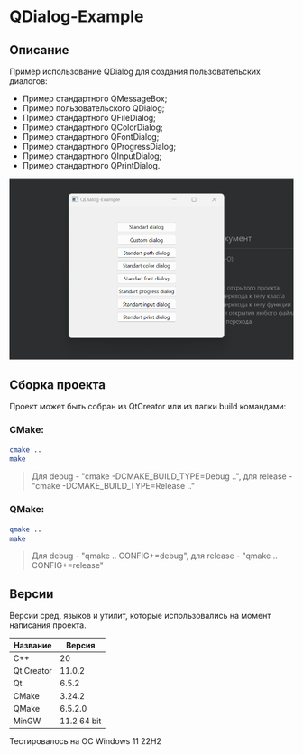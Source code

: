# QDialog-Example

## Описание

Пример использование QDialog для создания пользовательских диалогов:
- Пример стандартного QMessageBox;
- Пример пользовательского QDialog;
- Пример стандартного QFileDialog;
- Пример стандартного QColorDialog;
- Пример стандартного QFontDialog;
- Пример стандартного QProgressDialog;
- Пример стандартного QInputDialog;
- Пример стандартного QPrintDialog.

![alt text](doc/QDialog-Example.gif)

## Сборка проекта

Проект может быть собран из QtCreator или из папки build командами:

### CMake:

```bash
cmake ..
make
```
> Для debug - "cmake -DCMAKE_BUILD_TYPE=Debug ..", для release - "cmake -DCMAKE_BUILD_TYPE=Release .."

### QMake:

```bash
qmake ..
make
```
> Для debug - "qmake .. CONFIG+=debug", для release - "qmake .. CONFIG+=release"

## Версии

Версии сред, языков и утилит, которые использовались на момент написания проекта.

| Название   | Версия               |
| -----------|----------------------|
| C++        | 20                   |
| Qt Creator | 11.0.2               |
| Qt         | 6.5.2                |
| CMake      | 3.24.2               |
| QMake      | 6.5.2.0              |
| MinGW      | 11.2 64 bit          |

Тестировалось на ОС Windows 11 22H2
